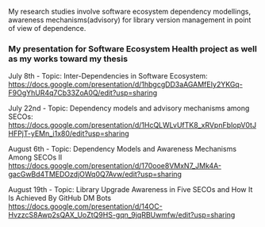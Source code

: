 My research studies involve software ecosystem dependency modellings, awareness mechanisms(advisory) for library version management in point of view of dependence.

### My presentation for Software Ecosystem Health project as well as my works toward my thesis<br>

July 8th - Topic: Inter-Dependencies in Software Ecosystem:<br>
https://docs.google.com/presentation/d/1hbgcgDD3aAGAMfEIy2YKGq-F9OgYhUR4q7Cb33ZoA0Q/edit?usp=sharing

July 22nd - Topic: Dependency models and advisory mechanisms among SECOs:<br>
https://docs.google.com/presentation/d/1HcQLWLvUfTK8_xRVpnFbIopV0tJHFPjT-yEMn_i1x80/edit?usp=sharing

August 6th - Topic: Dependency Models and Awareness Mechanisms Among SECOs II<br>
https://docs.google.com/presentation/d/170ooe8VMxN7_JMk4A-gacGwBd4TMEDOzdjOWq0Q7Avw/edit?usp=sharing

August 19th - Topic: Library Upgrade Awareness in Five SECOs and How It Is Achieved By GitHub DM Bots<br>
https://docs.google.com/presentation/d/14OC-HvzzcS8Awp2sQAX_UoZtQ9HS-gqn_9jqRBUwmfw/edit?usp=sharing
